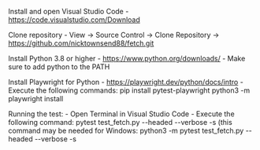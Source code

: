 Install and open Visual Studio Code - https://code.visualstudio.com/Download

Clone repository
    - View -> Source Control -> Clone Repository -> https://github.com/nicktownsend88/fetch.git

Install Python 3.8 or higher - https://www.python.org/downloads/
    - Make sure to add python to the PATH

Install Playwright for Python - https://playwright.dev/python/docs/intro
    - Execute the following commands:
        pip install pytest-playwright
        python3 -m playwright install

Running the test:
    - Open Terminal in Visual Studio Code
    - Execute the following command: pytest test_fetch.py --headed --verbose -s
    (this command may be needed for Windows:  python3 -m pytest test_fetch.py --headed --verbose -s
    
